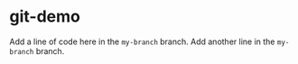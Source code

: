 # git-demo
Add a line of code here in the `my-branch` branch. 
Add another line in the `my-branch` branch.
